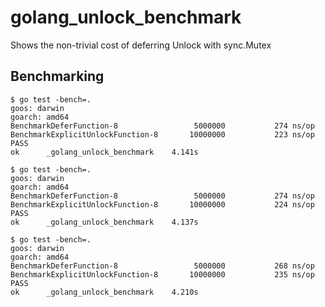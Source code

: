 # golang_unlock_benchmark

Shows the non-trivial cost of deferring Unlock with sync.Mutex

## Benchmarking

```
$ go test -bench=.
goos: darwin
goarch: amd64
BenchmarkDeferFunction-8            	 5000000	       274 ns/op
BenchmarkExplicitUnlockFunction-8   	10000000	       223 ns/op
PASS
ok  	_golang_unlock_benchmark	4.141s

$ go test -bench=.
goos: darwin
goarch: amd64
BenchmarkDeferFunction-8            	 5000000	       274 ns/op
BenchmarkExplicitUnlockFunction-8   	10000000	       224 ns/op
PASS
ok  	_golang_unlock_benchmark	4.137s

$ go test -bench=.
goos: darwin
goarch: amd64
BenchmarkDeferFunction-8            	 5000000	       268 ns/op
BenchmarkExplicitUnlockFunction-8   	10000000	       235 ns/op
PASS
ok  	_golang_unlock_benchmark	4.210s
```
